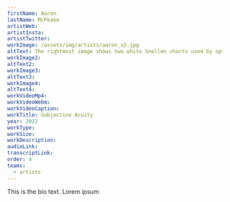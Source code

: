 ```yaml
---
firstName: Aaron
lastName: McPeake
artistWeb:
artistInsta:
artistTwitter:
workImage: /assets/img/artists/aaron_v2.jpg
altText: The rightmost image shows two white Snellen charts used by opticians. They are aligned side by side. The chart on the left hand side shows distorted and blurred shapes which are assumed to be the blurred letters of the chart. Whilst the second chart on the right hand side shows the lettering perfectly crisp and clean. In the leftmost image, a 4-piece metallic mobile is shown with engraved Snellen charts hanging from the ceiling.
workImage2:
altText2:
workImage3:
altText3:
workImage4:
altText4:
workVideoMp4:
workVideoWebm:
workVideoCaption:
workTitle: Subjective Acuity
year: 2022
workType:
workSize:
workDescription:
audioLink:
transcriptLink:
order: 4
teams:
  - artists
---
```


This is the bio text.
Lorem ipsum
